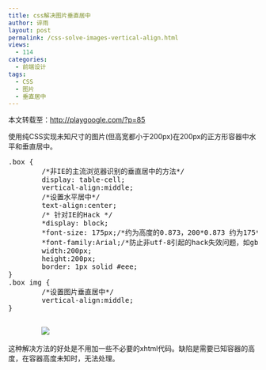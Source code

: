 ```yaml
---
title: css解决图片垂直居中
author: 谇雨
layout: post
permalink: /css-solve-images-vertical-align.html
views:
  - 114
categories:
  - 前端设计
tags:
  - CSS
  - 图片
  - 垂直居中
---
```

本文转载至：<a href="http://playgoogle.com/?p=85" target="_blank">http://playgoogle.com/?p=85</a>

使用纯CSS实现未知尺寸的图片(但高宽都小于200px)在200px的正方形容器中水平和垂直居中。

<pre class="lang:css decode:true " >.box {
        /*非IE的主流浏览器识别的垂直居中的方法*/
        display: table-cell;
        vertical-align:middle;
        /*设置水平居中*/
        text-align:center;
        /* 针对IE的Hack */
        *display: block;
        *font-size: 175px;/*约为高度的0.873，200*0.873 约为175*/
        *font-family:Arial;/*防止非utf-8引起的hack失效问题，如gbk编码*/
        width:200px;
        height:200px;
        border: 1px solid #eee;
}
.box img {
        /*设置图片垂直居中*/
        vertical-align:middle;
}</pre>

<pre class="lang:xhtml decode:true " ><div class="box">
        <img src="http://www.playgoogle.com/image/logo/playgoogleLogo.jpg" />
</div></pre>

这种解决方法的好处是不用加一些不必要的xhtml代码。缺陷是需要已知容器的高度，在容器高度未知时，无法处理。